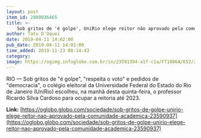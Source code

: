 ```yaml
---
layout: post
item_id: 2800936465
title: >-
    Sob gritos de 'é golpe', UniRio elege reitor não aprovado pela comunidade acadêmica
author: Tatu D'Oquei
date: 2019-04-11 14:02:00
pub_date: 2019-04-11 14:02:00
time_added: 2019-11-23 08:14:43
category: 
image: https://ogimg.infoglobo.com.br/in/23591394-a1f-c1a/FT1086A/652/20190411_112405.jpg
---
```


RIO — Sob gritos de "é golpe", "respeita o voto" e pedidos de "democracia", o colégio eleitoral da Universidade Federal do Estado do Rio de Janeiro (UniRio) escolheu, na manhã desta quinta-feira, o professor Ricardo Silva Cardoso para ocupar a reitoria até 2023.

**Link:** [https://oglobo.globo.com/sociedade/sob-gritos-de-golpe-unirio-elege-reitor-nao-aprovado-pela-comunidade-academica-23590937](https://oglobo.globo.com/sociedade/sob-gritos-de-golpe-unirio-elege-reitor-nao-aprovado-pela-comunidade-academica-23590937)

